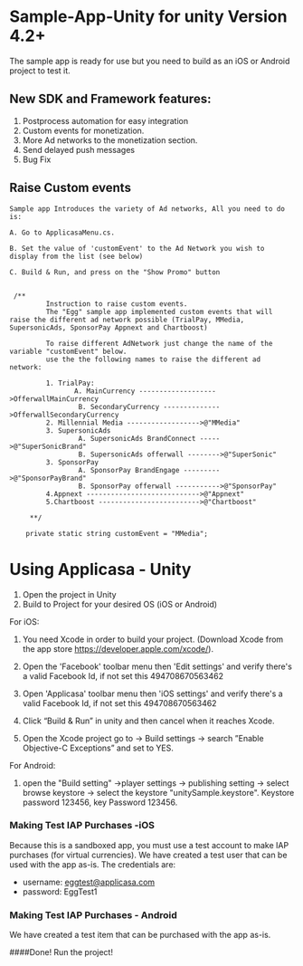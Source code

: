 Sample-App-Unity for unity Version 4.2+
=======================================

The sample app is ready for use but you need to build as an iOS or Android project to test it.

## New SDK and Framework features:
1. Postprocess automation for easy integration
2. Custom events for monetization.
3. More Ad networks to the monetization section.
4. Send delayed push messages
5. Bug Fix

## Raise Custom events

	
	Sample app Introduces the variety of Ad networks, All you need to do is:
	
	A. Go to ApplicasaMenu.cs.
	
	B. Set the value of 'customEvent' to the Ad Network you wish to display from the list (see below)
	
	C. Build & Run, and press on the "Show Promo" button


```

 /**
         Instruction to raise custom events.
         The "Egg" sample app implemented custom events that will raise the different ad network possible (TrialPay, MMedia, SupersonicAds, SponsorPay Appnext and Chartboost)

         To raise different AdNetwork just change the name of the variable "customEvent" below.
         use the the following names to raise the different ad network:

         1. TrialPay:
                A. MainCurrency ------------------->OfferwallMainCurrency
                 B. SecondaryCurrency -------------->OfferwallSecondaryCurrency
         2. Millennial Media ------------------>@"MMedia"
         3. SupersonicAds
                 A. SupersonicAds BrandConnect ----->@"SuperSonicBrand"
                 B. SupersonicAds offerwall -------->@"SuperSonic"
         3. SponsorPay
                 A. SponsorPay BrandEngage --------->@"SponsorPayBrand"
                 B. SponsorPay offerwall ----------->@"SponsorPay"
         4.Appnext ---------------------------->@"Appnext"
         5.Chartboost ------------------------->@"Chartboost"
         
     **/
	
	private static string customEvent = "MMedia";
```

Using Applicasa - Unity
===========================
1. Open the project in Unity
2. Build to Project for your desired OS (iOS or Android)

For iOS:
1. You need Xcode in order to build your project.
(Download Xcode from the app store https://developer.apple.com/xcode/).
2. Open the 'Facebook' toolbar menu then 'Edit settings' and verify there's a valid Facebook Id, if not set this 494708670563462
3. Open 'Applicasa' toolbar menu then 'iOS settings' and verify there's a valid Facebook Id, if not set this 494708670563462

4. Click “Build & Run” in unity and then cancel when it reaches Xcode.
5. Open the Xcode project go to -> Build settings -> search ”Enable Objective-C Exceptions” and set to YES.

For Android:
1. open the "Build setting" ->player settings -> publishing setting -> select browse keystore -> select the keystore "unitySample.keystore".
 Keystore password 123456, key Password 123456.


  
### Making Test IAP Purchases -iOS

Because this is a sandboxed app, you must use a test account to make IAP purchases (for virtual currencies). We have created a test user that can be used with the app as-is. The credentials are:

* username: eggtest@applicasa.com
* password: EggTest1


### Making Test IAP Purchases - Android

We have created a test item that can be purchased with the app as-is. 

####Done! Run the project!  





